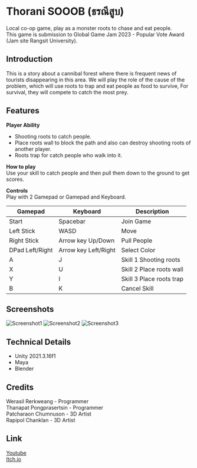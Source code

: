 # Thorani SOOOB (ธรณีสูบ)
Local co-op game, play as a monster roots to chase and eat people.\
This game is submission to Global Game Jam 2023 - Popular Vote Award (Jam site Rangsit University).

## Introduction
This is a story about a cannibal forest where there is frequent news of tourists disappearing in this area. We will play the role of the cause of the problem, which will use roots to trap and eat people as food to survive, For survival, they will compete to catch the most prey.

## Features
**Player Ability**
- Shooting roots to catch people.
- Place roots wall to block the path and also can destroy shooting roots of another player.
- Roots trap for catch people who walk into it.

**How to play**\
Use your skill to catch people and then pull them down to the ground to get scores.

**Controls**\
Play with 2 Gamepad or Gamepad and Keyboard.

| Gamepad | Keyboard | Description |
| ------------- | ------------- | ------------- |
| Start | Spacebar | Join Game |
| Left Stick  | WASD  | Move |
| Right Stick  | Arrow key Up/Down  | Pull People |
| DPad Left/Right | Arrow key Left/Right | Select Color |
| A | J | Skill 1 Shooting roots |
| X | U | Skill 2 Place roots wall |
| Y | I | Skill 3 Place roots trap |
| B | K | Cancel Skill |

## Screenshots
![Screenshot1](images/screenshot1.gif)
![Screenshot2](images/screenshot2.gif)
![Screenshot3](images/screenshot3.gif)

## Technical Details
- Unity 2021.3.16f1
- Maya
- Blender

## Credits
Werasil Rerkweang - Programmer\
Thanapat Pongprasertsin - Programmer\
Patcharaon Chumnuson - 3D Artist\
Rapipol Chanklan - 3D Artist

## Link
[Youtube](https://youtu.be/ckGDauvEDzw)\
[Itch.io](https://werasilz.itch.io/thorani-sooob)
